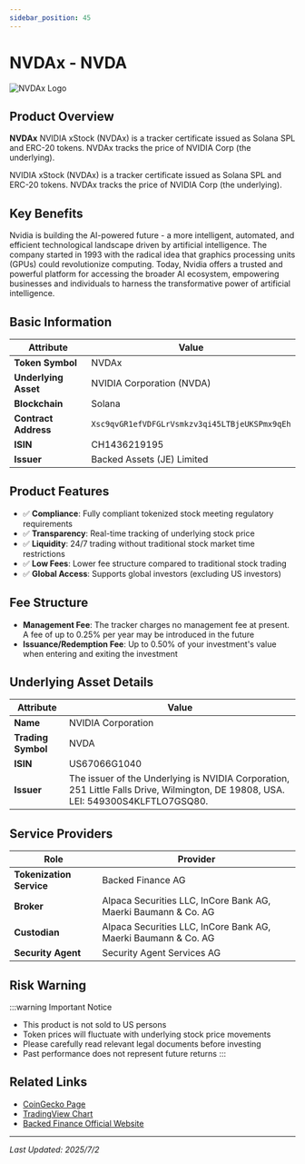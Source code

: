 ```yaml
---
sidebar_position: 45
---
```


# NVDAx - NVDA

![NVDAx Logo](/img/tokens/nvdax.svg)

## Product Overview

**NVDAx** NVIDIA xStock (NVDAx) is a tracker certificate issued as Solana SPL and ERC-20 tokens. NVDAx tracks the price of NVIDIA Corp (the underlying).

NVIDIA xStock (NVDAx) is a tracker certificate issued as Solana SPL and ERC-20 tokens. NVDAx tracks the price of NVIDIA Corp (the underlying).

## Key Benefits

Nvidia is building the AI-powered future - a more intelligent, automated, and efficient technological landscape driven by artificial intelligence. The company started in 1993 with the radical idea that graphics processing units (GPUs) could revolutionize computing. Today, Nvidia offers a trusted and powerful platform for accessing the broader AI ecosystem, empowering businesses and individuals to harness the transformative power of artificial intelligence.

## Basic Information

| Attribute | Value |
|------|----|
| **Token Symbol** | NVDAx |
| **Underlying Asset** | NVIDIA Corporation (NVDA) |
| **Blockchain** | Solana |
| **Contract Address** | `Xsc9qvGR1efVDFGLrVsmkzv3qi45LTBjeUKSPmx9qEh` |
| **ISIN** | CH1436219195 |
| **Issuer** | Backed Assets (JE) Limited |

## Product Features

- ✅ **Compliance**: Fully compliant tokenized stock meeting regulatory requirements
- ✅ **Transparency**: Real-time tracking of underlying stock price
- ✅ **Liquidity**: 24/7 trading without traditional stock market time restrictions
- ✅ **Low Fees**: Lower fee structure compared to traditional stock trading
- ✅ **Global Access**: Supports global investors (excluding US investors)

## Fee Structure

- **Management Fee**: The tracker charges no management fee at present. A fee of up to 0.25% per year may be introduced in the future
- **Issuance/Redemption Fee**: Up to 0.50% of your investment's value when entering and exiting the investment

## Underlying Asset Details

| Attribute | Value |
|------|----|
| **Name** | NVIDIA Corporation |
| **Trading Symbol** | NVDA |
| **ISIN** | US67066G1040 |
| **Issuer** | The issuer of the Underlying is NVIDIA Corporation, 251 Little Falls Drive, Wilmington, DE 19808, USA. LEI: 549300S4KLFTLO7GSQ80. |

## Service Providers

| Role | Provider |
|------|----|
| **Tokenization Service** | Backed Finance AG |
| **Broker** | Alpaca Securities LLC, InCore Bank AG, Maerki Baumann & Co. AG |
| **Custodian** | Alpaca Securities LLC, InCore Bank AG, Maerki Baumann & Co. AG |
| **Security Agent** | Security Agent Services AG |

## Risk Warning

:::warning Important Notice
- This product is not sold to US persons
- Token prices will fluctuate with underlying stock price movements
- Please carefully read relevant legal documents before investing
- Past performance does not represent future returns
:::

## Related Links

- [CoinGecko Page](https://www.coingecko.com/)
- [TradingView Chart](https://www.tradingview.com/)
- [Backed Finance Official Website](https://backed.fi/)

---

*Last Updated: 2025/7/2*
